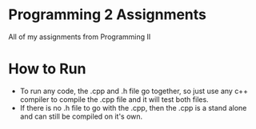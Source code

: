 # Programming 2 Assignments
 All of my assignments from Programming II

How to Run
============

* To run any code, the .cpp and .h file go together, so just use any c++ compiler to compile the .cpp file and it will test both files.
* If there is no .h file to go with the .cpp, then the .cpp is a stand alone and can still be compiled on it's own.
